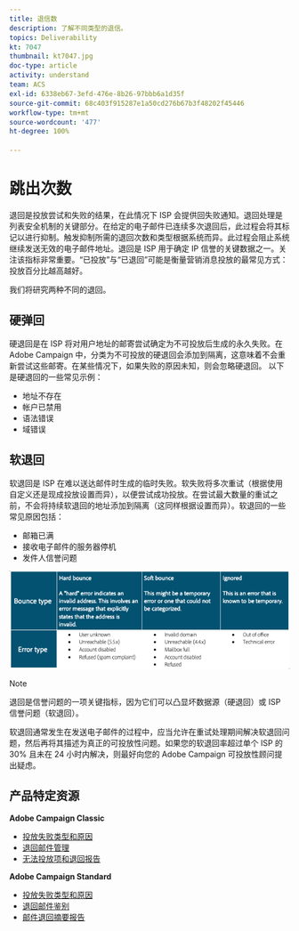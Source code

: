 ```yaml
---
title: 退信数
description: 了解不同类型的退信。
topics: Deliverability
kt: 7047
thumbnail: kt7047.jpg
doc-type: article
activity: understand
team: ACS
exl-id: 6338eb67-3efd-476e-8b26-97bbb6a1d35f
source-git-commit: 68c403f915287e1a50cd276b67b3f48202f45446
workflow-type: tm+mt
source-wordcount: '477'
ht-degree: 100%

---
```


# 跳出次数

退回是投放尝试和失败的结果，在此情况下 ISP 会提供回失败通知。退回处理是列表安全机制的关键部分。在给定的电子邮件已连续多次退回后，此过程会将其标记以进行抑制。触发抑制所需的退回次数和类型根据系统而异。此过程会阻止系统继续发送无效的电子邮件地址。退回是 ISP 用于确定 IP 信誉的关键数据之一。关注该指标非常重要。“已投放”与“已退回”可能是衡量营销消息投放的最常见方式：投放百分比越高越好。

我们将研究两种不同的退回。

## 硬弹回

硬退回是在 ISP 将对用户地址的邮寄尝试确定为不可投放后生成的永久失败。在 Adobe Campaign 中，分类为不可投放的硬退回会添加到隔离，这意味着不会重新尝试这些邮寄。在某些情况下，如果失败的原因未知，则会忽略硬退回。
以下是硬退回的一些常见示例：

* 地址不存在
* 帐户已禁用
* 语法错误
* 域错误

## 软退回

软退回是 ISP 在难以送达邮件时生成的临时失败。软失败将多次重试（根据使用自定义还是现成投放设置而异），以便尝试成功投放。在尝试最大数量的重试之前，不会将持续软退回的地址添加到隔离（这同样根据设置而异）。软退回的一些常见原因包括：

* 邮箱已满
* 接收电子邮件的服务器停机
* 发件人信誉问题

![退回类型](../assets/bounce-types.png)

>[!NOTE]
>
>退回是信誉问题的一项关键指标，因为它们可以凸显坏数据源（硬退回）或 ISP 信誉问题（软退回）。
>
>软退回通常发生在发送电子邮件的过程中，应当允许在重试处理期间解决软退回问题，然后再将其描述为真正的可投放性问题。如果您的软退回率超过单个 ISP 的 30% 且未在 24 小时内解决，则最好向您的 Adobe Campaign 可投放性顾问提出疑虑。

## 产品特定资源

**Adobe Campaign Classic**

* [投放失败类型和原因](https://experienceleague.adobe.com/docs/campaign-classic/using/sending-messages/monitoring-deliveries/understanding-delivery-failures.html?lang=zh-Hans#delivery-failure-types-and-reasons)
* [退回邮件管理](https://experienceleague.adobe.com/docs/campaign-classic/using/sending-messages/monitoring-deliveries/understanding-delivery-failures.html?lang=zh-Hans#bounce-mail-management)
* [无法投放项和退回报告](https://experienceleague.adobe.com/docs/campaign-classic/using/reporting/reports-on-deliveries/global-reports.html?lang=zh-Hans#non-deliverables-and-bounces)

**Adobe Campaign Standard**

* [投放失败类型和原因](https://experienceleague.adobe.com/docs/campaign-standard/using/testing-and-sending/monitoring-messages/understanding-delivery-failures.html?lang=zh-Hans#delivery-failure-types-and-reasons)
* [退回邮件鉴别](https://experienceleague.adobe.com/docs/campaign-standard/using/testing-and-sending/monitoring-messages/understanding-delivery-failures.html?lang=zh-Hans#bounce-mail-qualification)
* [邮件退回摘要报告](https://experienceleague.adobe.com/docs/campaign-standard/using/reporting/list-of-reports/bounce-summary.html?lang=zh-Hans#reporting)
